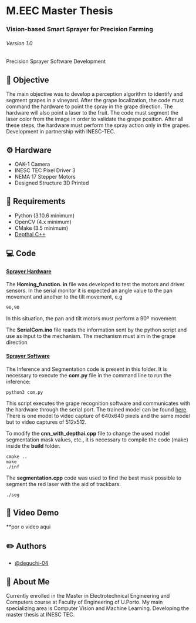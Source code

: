 # M.EEC Master Thesis
### Vision-based Smart Sprayer for Precision Farming

###### Version 1.0

Precision Sprayer Software Development 

## :dart: Objective

The main objective was to develop a perception algorithm to identify and segment grapes in a vineyard. After the grape localization, the code must command the hardware to point the spray in the grape direction. The hardware will also point a laser to the fruit. The code must segment the laser color from the image in order to validate the grape position. After all these steps, the hardware must perform the spray action only in the grapes. Development in partnership with INESC-TEC.

## :gear: Hardware
- OAK-1 Camera
- INESC TEC Pixel Driver 3
- NEMA 17 Stepper Motors
- Designed Structure 3D Printed

## :book: Requirements
- Python (3.10.6 minimum)
- OpenCV (4.x minimum)
- CMake (3.5 minimum)
- [Depthai C++](https://github.com/luxonis/depthai-core)

## :computer: Code
 #### [Sprayer Hardware](https://gitlab.inesctec.pt/agrob/UltraPrecisionSprayer/-/tree/main/hardware_spray)

The **Homing_function. in** file was developed to test the motors and driver sensors. In the serial monitor it is expected an angle value to the pan movement and another to the tilt movement, e.g

    90,90

In this situation, the pan and tilt motors must perform a 90º movement.

The **SerialCom.ino** file reads the information sent by the python script and use as input to the mechanism. The mechanism must aim in the grape direction

 #### [Sprayer Software](https://gitlab.inesctec.pt/agrob/UltraPrecisionSprayer/-/tree/main/software_spray)
The Inference and Segmentation code is present in this folder.
It is necessary to execute the **com.py** file in the command line to run the inference:
    
    python3 com.py

This script executes the grape recognition software and communicates with the hardware through the serial port. The trained model can be found [here](https://gitlab.inesctec.pt/agrob/UltraPrecisionSprayer/-/tree/main/software_spray/src/files/yolo8n_model_best). There is one model to video capture of 640x640 pixels and the same model but to video captures of 512x512.

To modify the **cnn_with_depthai.cpp** file to change the used model segmentation mask values, etc., it is necessary to compile the code (make) inside the **build** folder.

    cmake ..
    make
    ./inf

The **segmentation.cpp** code was used to find the best mask possible to segment the red laser with the aid of trackbars.

    ./seg

## :movie_camera: Video Demo

**por o video aqui

## :pencil2: Authors

- [@deguchi-04](https://github.com/deguchi-04)


## 🚀 About Me
Currently enrolled in the Master in Electrotechnical Engineering and Computers course at Faculty of Engineering of U.Porto. My main specializing area is Computer Vision and Machine Learning. Developing the master thesis at INESC TEC.

